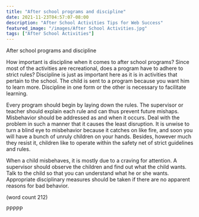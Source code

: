 ```yaml
---
title: "After school programs and discipline"
date: 2021-11-23T04:57:07-08:00
description: "After School Activities Tips for Web Success"
featured_image: "/images/After School Activities.jpg"
tags: ["After School Activities"]
---
```


After school programs and discipline

How important is discipline when it comes to after school programs? Since
most of the activities are recreational, does a program have to adhere to 
strict rules? Discipline is just as important here as it is in 
activities that pertain to the school. The child is sent to a program 
because you want him to learn more. Discipline in one form or the other is 
necessary to facilitate learning. 

Every program should begin by laying down the rules. The supervisor or 
teacher should explain each rule and can thus prevent future mishaps. 
Misbehavior should be addressed as and when it occurs. Deal with the 
problem in such a manner that it causes the least disruption. It is unwise 
to turn a blind eye to misbehavior because it catches on like fire, and 
soon you will have a bunch of unruly children on your hands. Besides, 
however much they resist it, children like to operate within the safety 
net of strict guidelines and rules. 

When a child misbehaves, it is mostly due to a craving for attention. A 
supervisor should observe the children and find out what the child wants. 
Talk to the child so that you can understand what he or she wants. 
Appropriate disciplinary measures should be taken if there are no apparent 
reasons for bad behavior. 

(word count 212)

PPPPP
